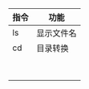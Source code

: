 | 指令 | 功能       |
| ---- | ---------- |
| ls   | 显示文件名 |
| cd   | 目录转换   |
|      |            |
|      |            |
|      |            |
|      |            |
|      |            |
|      |            |
|      |            |
|      |            |

